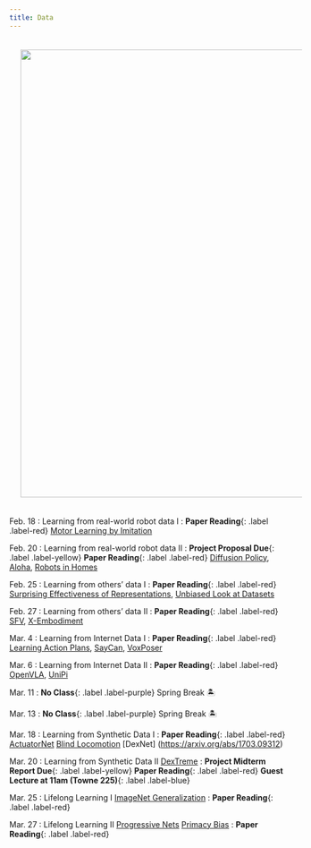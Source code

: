 ```yaml
---
title: Data
---
```


<img src="/real_world_robot_learning_sp25/assets/images/data.png" style="width:800px; height:auto; padding:20px;">

Feb. 18
: Learning from real-world robot data I
  : **Paper Reading**{: .label .label-red} [Motor Learning by Imitation](https://pmc.ncbi.nlm.nih.gov/articles/PMC1693137/pdf/12689379.pdf)

Feb. 20
: Learning from real-world robot data II
  : **Project Proposal Due**{: .label .label-yellow} **Paper Reading**{: .label .label-red} [Diffusion Policy](https://arxiv.org/pdf/2303.04137v5), [Aloha](https://arxiv.org/pdf/2304.13705), [Robots in Homes](https://arxiv.org/abs/2311.16098)


Feb. 25
: Learning from others’ data I 
  : **Paper Reading**{: .label .label-red} [Surprising Effectiveness of Representations](https://arxiv.org/pdf/2112.01511), [Unbiased Look at Datasets](https://openreview.net/pdf?id=qVc7NWYTRZ6)

Feb. 27
: Learning from others’ data II
  : **Paper Reading**{: .label .label-red} [SFV](https://arxiv.org/abs/1810.03599), [X-Embodiment](https://arxiv.org/pdf/2402.19432)

Mar. 4
: Learning from Internet Data I
  : **Paper Reading**{: .label .label-red} [Learning Action Plans](https://ojs.aaai.org/index.php/AAAI/article/view/9671), [SayCan](https://arxiv.org/abs/2204.01691), [VoxPoser](https://arxiv.org/abs/2307.05973)

Mar. 6 
: Learning from Internet Data II
  : **Paper Reading**{: .label .label-red} [OpenVLA](https://arxiv.org/abs/2406.09246), [UniPi](https://arxiv.org/abs/2310.06114)


Mar. 11
: **No Class**{: .label .label-purple} Spring Break 🏝️
  

Mar. 13
: **No Class**{: .label .label-purple} Spring Break 🏝️
  

Mar. 18
: Learning from Synthetic Data I
  : **Paper Reading**{: .label .label-red} [ActuatorNet](https://arxiv.org/pdf/1901.08652) [Blind Locomotion](https://www.science.org/doi/10.1126/scirobotics.abc5986) [DexNet] (https://arxiv.org/abs/1703.09312)

Mar. 20
: Learning from Synthetic Data II [DexTreme](https://arxiv.org/abs/2210.13702) 
  : **Project Midterm Report Due**{: .label .label-yellow} **Paper Reading**{: .label .label-red}  **Guest Lecture at 11am (Towne 225)**{: .label .label-blue}

Mar. 25
: Lifelong Learning I [ImageNet Generalization](https://arxiv.org/abs/1902.10811)
  : **Paper Reading**{: .label .label-red} 

Mar. 27
: Lifelong Learning II [Progressive Nets](https://arxiv.org/abs/1606.04671) [Primacy Bias](https://proceedings.mlr.press/v162/nikishin22a/nikishin22a.pdf)
  : **Paper Reading**{: .label .label-red}

